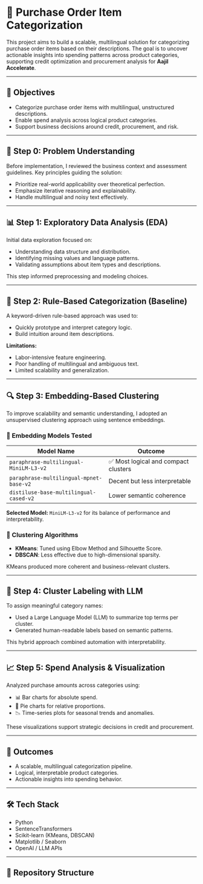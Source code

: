 # 🧠 Purchase Order Item Categorization

This project aims to build a scalable, multilingual solution for categorizing purchase order items based on their descriptions. The goal is to uncover actionable insights into spending patterns across product categories, supporting credit optimization and procurement analysis for **Aajil Accelerate**.

---

## 📌 Objectives

- Categorize purchase order items with multilingual, unstructured descriptions.
- Enable spend analysis across logical product categories.
- Support business decisions around credit, procurement, and risk.

---

## 🧭 Step 0: Problem Understanding

Before implementation, I reviewed the business context and assessment guidelines. Key principles guiding the solution:

- Prioritize real-world applicability over theoretical perfection.
- Emphasize iterative reasoning and explainability.
- Handle multilingual and noisy text effectively.

---

## 📊 Step 1: Exploratory Data Analysis (EDA)

Initial data exploration focused on:

- Understanding data structure and distribution.
- Identifying missing values and language patterns.
- Validating assumptions about item types and descriptions.

This step informed preprocessing and modeling choices.

---

## 🧾 Step 2: Rule-Based Categorization (Baseline)

A keyword-driven rule-based approach was used to:

- Quickly prototype and interpret category logic.
- Build intuition around item descriptions.

**Limitations:**

- Labor-intensive feature engineering.
- Poor handling of multilingual and ambiguous text.
- Limited scalability and generalization.

---

## 🔍 Step 3: Embedding-Based Clustering

To improve scalability and semantic understanding, I adopted an unsupervised clustering approach using sentence embeddings.

### 🔹 Embedding Models Tested

| Model Name                                 | Outcome                              |
|-------------------------------------------|--------------------------------------|
| `paraphrase-multilingual-MiniLM-L3-v2`    | ✅ Most logical and compact clusters |
| `paraphrase-multilingual-mpnet-base-v2`   | Decent but less interpretable        |
| `distiluse-base-multilingual-cased-v2`    | Lower semantic coherence             |

**Selected Model:** `MiniLM-L3-v2` for its balance of performance and interpretability.

### 🔹 Clustering Algorithms

- **KMeans**: Tuned using Elbow Method and Silhouette Score.
- **DBSCAN**: Less effective due to high-dimensional sparsity.

KMeans produced more coherent and business-relevant clusters.

---

## 🧠 Step 4: Cluster Labeling with LLM

To assign meaningful category names:

- Used a Large Language Model (LLM) to summarize top terms per cluster.
- Generated human-readable labels based on semantic patterns.

This hybrid approach combined automation with interpretability.

---

## 📈 Step 5: Spend Analysis & Visualization

Analyzed purchase amounts across categories using:

- 📊 Bar charts for absolute spend.
- 🥧 Pie charts for relative proportions.
- 📉 Time-series plots for seasonal trends and anomalies.

These visualizations support strategic decisions in credit and procurement.

---

## 🚀 Outcomes

- A scalable, multilingual categorization pipeline.
- Logical, interpretable product categories.
- Actionable insights into spending behavior.

---

## 🛠️ Tech Stack

- Python
- SentenceTransformers
- Scikit-learn (KMeans, DBSCAN)
- Matplotlib / Seaborn
- OpenAI / LLM APIs

---

## 📂 Repository Structure

